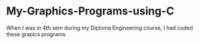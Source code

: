 # My-Graphics-Programs-using-C
When I was in 4th sem during my Diploma Engineering course, I had coded these grapics programs.
